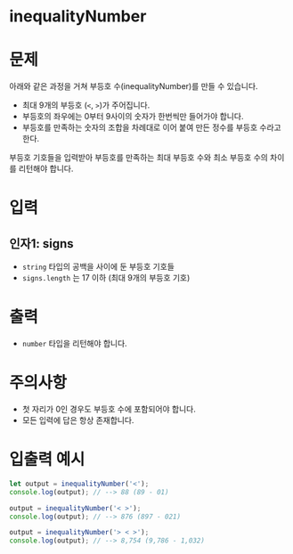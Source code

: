 # inequalityNumber
# 문제
아래와 같은 과정을 거쳐 부등호 수(inequalityNumber)를 만들 수 있습니다.

- 최대 9개의 부등호 (`<`, `>`)가 주어집니다.
- 부등호의 좌우에는 0부터 9사이의 숫자가 한번씩만 들어가야 합니다.
- 부등호를 만족하는 숫자의 조합을 차례대로 이어 붙여 만든 정수를 부등호 수라고 한다.

부등호 기호들을 입력받아 부등호를 만족하는 최대 부등호 수와 최소 부등호 수의 차이를 리턴해야 합니다.

# 입력
## 인자1: signs
- `string` 타입의 공백을 사이에 둔 부등호 기호들
- `signs.length` 는 17 이하 (최대 9개의 부등호 기호)

# 출력
- `number` 타입을 리턴해야 합니다.

# 주의사항
- 첫 자리가 0인 경우도 부등호 수에 포함되어야 합니다.
- 모든 입력에 답은 항상 존재합니다.

# 입출력 예시
```javascript
let output = inequalityNumber('<');
console.log(output); // --> 88 (89 - 01)

output = inequalityNumber('< >');
console.log(output); // --> 876 (897 - 021)

output = inequalityNumber('> < >');
console.log(output); // --> 8,754 (9,786 - 1,032)
```